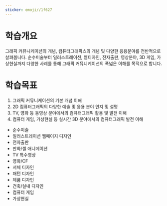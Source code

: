 ```yaml
---
sticker: emoji//1f627
---
```

# 학습개요

그래픽 커뮤니케이션의 개념, 컴퓨터그래픽스의 개념 및 다양한 응용분야를 전반적으로 살펴봅니다. 순수미술부터 일러스트레이션, 웹디자인, 전자출판, 영상분야, 3D 게임, 가상현실까지 다양한 사례를 통해 그래픽 커뮤니케이션의 폭넓은 이해를 목적으로 합니다.

# 학습목표

1. 그래픽 커뮤니케이션의 기본 개념 이해
2. 2D 컴퓨터그래픽의 다양한 예술 및 응용 분야 인지 및 설명
3. TV, 영화 등 동영상 분야에서의 컴퓨터그래픽 활용 및 발전 이해
4. 컴퓨터 게임, 가상현실 등 실시간 3D 분야에서의 컴퓨터그래픽 발전 이해

- 순수미술
- 일러스트레이션 웹페이지 디자인
- 전자출판
- 만화/셀 애니메이션
- TV 특수영상
- 영화/CF
- 서체 디자인
- 패턴 디자인
- 제품 디자인
- 건축/실내 디자인
- 컴퓨터 게임
- 가상현실
